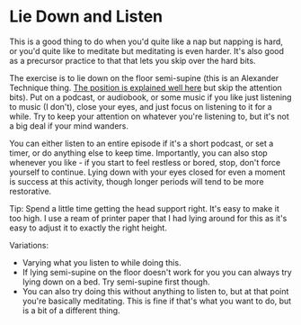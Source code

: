 # Lie Down and Listen

This is a good thing to do when you'd quite like a nap but napping is hard, or you'd quite like to meditate but meditating is even harder.
It's also good as a precursor practice to that that lets you skip over the hard bits.

The exercise is to lie down on the floor semi-supine (this is an Alexander Technique thing. [The position is explained well here](https://alexandertechnique.co.uk/learning-it/semi-supine) but skip the attention bits).
Put on a podcast, or audiobook, or some music if you like just listening to music (I don't), close your eyes, and just focus on listening to it for a while.
Try to keep your attention on whatever you're listening to, but it's not a big deal if your mind wanders.

You can either listen to an entire episode if it's a short podcast, or set a timer, or do anything else to keep time. Importantly, you can also stop whenever you like - if you start to feel restless or bored, stop, don't force yourself to continue. Lying down with your eyes closed for even a moment is success at this activity, though longer periods will tend to be more restorative.

Tip: Spend a little time getting the head support right. It's easy to make it too high. I use a ream of printer paper that I had lying around for this as it's easy to adjust it to exactly the right height.

Variations:

* Varying what you listen to while doing this.
* If lying semi-supine on the floor doesn't work for you you can always try lying down on a bed. Try semi-supine first though.
* You can also try doing this without anything to listen to, but at that point you're basically meditating. This is fine if that's what you want to do, but is a bit of a different thing.
